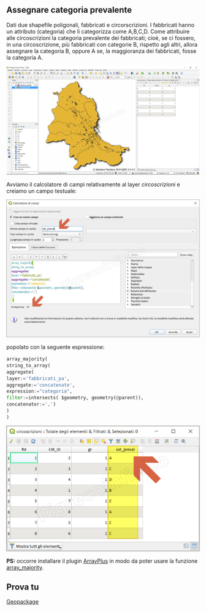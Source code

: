 ## Assegnare categoria prevalente

Dati due shapefile poligonali, fabbricati e circorscrizioni. I fabbricati hanno un attributo (categoria) che li categorizza come A,B,C,D. Come attribuire alle circoscrizioni la categoria prevalente dei fabbricati; cioè, se ci fossero, in una circoscrizione, più fabbricati con categorie B, rispetto agli altri, allora assegnare la categoria B, oppure A se, la maggioranza dei fabbricati, fosse la categoria A.

![](/img/esempi/assegnare_cat_prevalente/cat_01.png)

Avviamo il calcolatore di campi relativamente al layer _circoscrizioni_ e creiamo un campo testuale:

![](/img/esempi/assegnare_cat_prevalente/cat_02.png)

popolato con la seguente espressione:

```python
array_majority( 
string_to_array(
aggregate(
layer:='fabbricati_pa', 
aggregate:='concatenate', 
expression:="categoria",
filter:=intersects( $geometry, geometry(@parent)),
concatenator:=',')
) 
)
```

![](/img/esempi/assegnare_cat_prevalente/cat_03.png)

**PS:** occorre installare il plugin [ArrayPlus](https://framagit.org/jbdesbas/arrayPlus) in modo da poter usare la funzione [array_majority](http://hfcqgis.opendatasicilia.it/it/latest/gr_funzioni/arrays/array_majority.html).

## Prova tu

[Geopackage](/esempi/dati_esempi.gpkg)